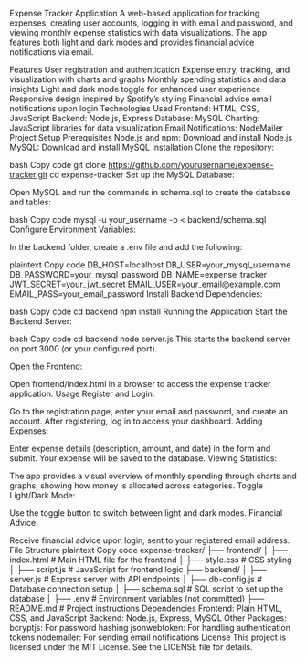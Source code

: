 Expense Tracker Application
A web-based application for tracking expenses, creating user accounts, logging in with email and password, and viewing monthly expense statistics with data visualizations. The app features both light and dark modes and provides financial advice notifications via email.

Features
User registration and authentication
Expense entry, tracking, and visualization with charts and graphs
Monthly spending statistics and data insights
Light and dark mode toggle for enhanced user experience
Responsive design inspired by Spotify’s styling
Financial advice email notifications upon login
Technologies Used
Frontend: HTML, CSS, JavaScript
Backend: Node.js, Express
Database: MySQL
Charting: JavaScript libraries for data visualization
Email Notifications: NodeMailer
Project Setup
Prerequisites
Node.js and npm: Download and install Node.js
MySQL: Download and install MySQL
Installation
Clone the repository:

bash
Copy code
git clone https://github.com/yourusername/expense-tracker.git
cd expense-tracker
Set up the MySQL Database:

Open MySQL and run the commands in schema.sql to create the database and tables:

bash
Copy code
mysql -u your_username -p < backend/schema.sql
Configure Environment Variables:

In the backend folder, create a .env file and add the following:

plaintext
Copy code
DB_HOST=localhost
DB_USER=your_mysql_username
DB_PASSWORD=your_mysql_password
DB_NAME=expense_tracker
JWT_SECRET=your_jwt_secret
EMAIL_USER=your_email@example.com
EMAIL_PASS=your_email_password
Install Backend Dependencies:

bash
Copy code
cd backend
npm install
Running the Application
Start the Backend Server:

bash
Copy code
cd backend
node server.js
This starts the backend server on port 3000 (or your configured port).

Open the Frontend:

Open frontend/index.html in a browser to access the expense tracker application.
Usage
Register and Login:

Go to the registration page, enter your email and password, and create an account.
After registering, log in to access your dashboard.
Adding Expenses:

Enter expense details (description, amount, and date) in the form and submit. Your expense will be saved to the database.
Viewing Statistics:

The app provides a visual overview of monthly spending through charts and graphs, showing how money is allocated across categories.
Toggle Light/Dark Mode:

Use the toggle button to switch between light and dark modes.
Financial Advice:

Receive financial advice upon login, sent to your registered email address.
File Structure
plaintext
Copy code
expense-tracker/
├── frontend/
│   ├── index.html            # Main HTML file for the frontend
│   ├── style.css             # CSS styling
│   ├── script.js             # JavaScript for frontend logic
├── backend/
│   ├── server.js             # Express server with API endpoints
│   ├── db-config.js          # Database connection setup
│   ├── schema.sql            # SQL script to set up the database
│   ├── .env                  # Environment variables (not committed)
├── README.md                 # Project instructions
Dependencies
Frontend: Plain HTML, CSS, and JavaScript
Backend: Node.js, Express, MySQL
Other Packages:
bcryptjs: For password hashing
jsonwebtoken: For handling authentication tokens
nodemailer: For sending email notifications
License
This project is licensed under the MIT License. See the LICENSE file for details.